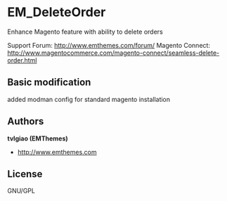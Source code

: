 EM_DeleteOrder
==============

Enhance Magento feature with ability to delete orders

Support Forum: http://www.emthemes.com/forum/
Magento Connect: http://www.magentocommerce.com/magento-connect/seamless-delete-order.html


Basic modification
------------------

added modman config for standard magento installation 


Authors
-------

**tvlgiao (EMThemes)**

+ http://www.emthemes.com


License
-------

GNU/GPL